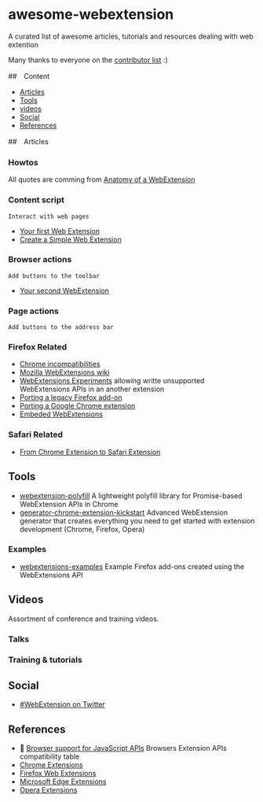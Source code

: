# awesome-webextension
A curated list of awesome articles, tutorials and resources dealing with web extention

Many thanks to everyone on the [contributor list](https://github.com/gasolin/awesome-webextension/graphs/contributors) :)

##　Content
* [Articles](#articles)
* [Tools](#tools)
* [videos](#videos)
* [Social](#social)
* [References](#references)

##　Articles


### Howtos

All quotes are comming from [Anatomy of a WebExtension](https://developer.mozilla.org/en-US/Add-ons/WebExtensions/Anatomy_of_a_WebExtension) 

### Content script
`Interact with web pages`

* [Your first Web Extension](https://developer.mozilla.org/en-US/Add-ons/WebExtensions/Your_first_WebExtension)
* [Create a Simple Web Extension](https://davidwalsh.name/web-extensions)

### Browser actions
`Add buttons to the toolbar`

* [Your second WebExtension](https://developer.mozilla.org/en-US/Add-ons/WebExtensions/Your_second_WebExtension)

### Page actions
`Add buttons to the address bar`


### Firefox Related

* [Chrome incompatibilities](https://developer.mozilla.org/en-US/Add-ons/WebExtensions/Chrome_incompatibilities)
* [Mozilla WebExtensions wiki](https://wiki.mozilla.org/WebExtensions)
* [WebExtensions Experiments](https://webextensions-experiments.readthedocs.io/en/latest/) allowing writte unsupported WebExtensions APIs in an another extension
* [Porting a legacy Firefox add-on](https://developer.mozilla.org/en-US/Add-ons/WebExtensions/Porting_a_legacy_Firefox_add-on)
* [Porting a Google Chrome extension](https://developer.mozilla.org/en-US/Add-ons/WebExtensions)
* [Embeded WebExtensions](https://developer.mozilla.org/en-US/Add-ons/WebExtensions/Embedded_WebExtensions)

### Safari Related

* [From Chrome Extension to Safari Extension](https://chunlianglyu.com/From_Chrome_Extension_to_Safari_Extension)

## Tools

* [webextension-polyfill](https://github.com/mozilla/webextension-polyfill) A lightweight polyfill library for Promise-based WebExtension APIs in Chrome
* [generator-chrome-extension-kickstart](https://github.com/HaNdTriX/generator-chrome-extension-kickstart) Advanced WebExtension generator that creates everything you need to get started with extension development (Chrome, Firefox, Opera)

### Examples

* [webextensions-examples](https://github.com/mdn/webextensions-examples) Example Firefox add-ons created using the WebExtensions API 

## Videos

Assortment of conference and training videos.

### Talks


### Training & tutorials


## Social

* [#WebExtension on Twitter](https://twitter.com/hashtag/WebExtension)


## References

* :star2: [Browser support for JavaScript APIs](https://developer.mozilla.org/en-US/Add-ons/WebExtensions/Browser_support_for_JavaScript_APIs) Browsers Extension APIs compatibility table
* [Chrome Extensions](https://developer.chrome.com/extensions)
* [Firefox Web Extensions](https://developer.mozilla.org/en-US/Add-ons/WebExtensions)
* [Microsoft Edge Extensions](https://developer.microsoft.com/en-us/microsoft-edge/platform/documentation/extensions/)
* [Opera Extensions](https://dev.opera.com/extensions/)
